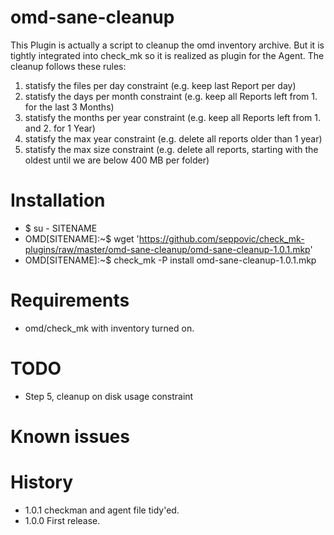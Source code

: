# omd-sane-cleanup
This Plugin is actually a script to cleanup the omd inventory archive. But it is tightly integrated into check_mk so it is realized as plugin for the Agent.
The cleanup follows these rules:
1. statisfy the files per day constraint (e.g. keep last Report per day)
2. statisfy the days per month constraint (e.g. keep all Reports left from 1. for the last 3 Months)
3. statisfy the months per year constraint (e.g. keep all Reports left from 1. and 2. for 1 Year)
4. statisfy the max year constraint (e.g. delete all reports older than 1 year)
5. statisfy the max size constraint (e.g. delete all reports, starting with the oldest until we are below 400 MB per folder)

# Installation
* $ su - SITENAME
* OMD[SITENAME]:~$ wget 'https://github.com/seppovic/check_mk-plugins/raw/master/omd-sane-cleanup/omd-sane-cleanup-1.0.1.mkp'
* OMD[SITENAME]:~$ check_mk -P install omd-sane-cleanup-1.0.1.mkp

# Requirements
* omd/check_mk with inventory turned on.

# TODO
* Step 5, cleanup on disk usage constraint

# Known issues

# History
* 1.0.1 checkman and agent file tidy'ed.
* 1.0.0 First release.
